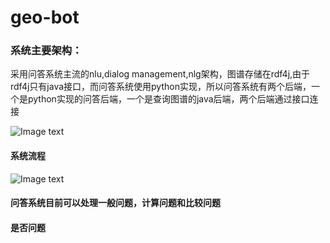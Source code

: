 # geo-bot

### 系统主要架构：

采用问答系统主流的nlu,dialog management,nlg架构，图谱存储在rdf4j,由于rdf4j只有java接口，而问答系统使用python实现，所以问答系统有两个后端，一个是python实现的问答后端，一个是查询图谱的java后端，两个后端通过接口连接

![Image text](https://github.com/llllxf/geo-bot/raw/master/backend/pic/%E6%9E%B6%E6%9E%84.png)

#### 系统流程

![Image text](https://github.com/llllxf/geo-bot/raw/master/backend/pic/%E6%B5%81%E7%A8%8B.png)


#### 问答系统目前可以处理一般问题，计算问题和比较问题

#### 是否问题




